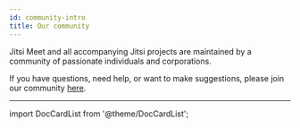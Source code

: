```yaml
---
id: community-intro
title: Our community
---
```


Jitsi Meet and all accompanying Jitsi projects are maintained by a community of
passionate individuals and corporations.

If you have questions, need help, or want to make suggestions, please join our community
[here](https://community.jitsi.org/).

<hr />

import DocCardList from '@theme/DocCardList';

<DocCardList />
